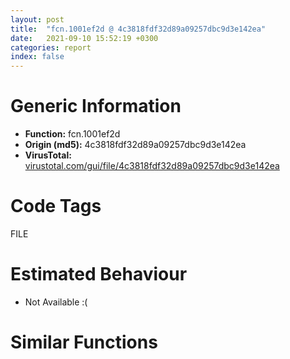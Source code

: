 ```yaml
---
layout: post
title:  "fcn.1001ef2d @ 4c3818fdf32d89a09257dbc9d3e142ea"
date:   2021-09-10 15:52:19 +0300
categories: report
index: false
---
```


# Generic Information
- **Function:** fcn.1001ef2d
- **Origin (md5):** 4c3818fdf32d89a09257dbc9d3e142ea
- **VirusTotal:** [virustotal.com/gui/file/4c3818fdf32d89a09257dbc9d3e142ea][virustotal_ref]

# Code Tags
<span class="tag" id="FILE">FILE</span>


# Estimated Behaviour
<ul><li class="bhv-desc" id="na">Not Available :(</li></ul>

# Similar Functions
<script type="text/javascript" src="https://www.gstatic.com/charts/loader.js"></script>
<script type="text/javascript">

    google.charts.load('current', {'packages':['corechart']});
    google.charts.setOnLoadCallback(drawChart);

    function drawChart() {
    var data = new google.visualization.DataTable();
        data.addColumn('number', 'X');
        data.addColumn('number', 'Y');
        data.addColumn({type: 'string', role: 'tooltip', 'p': {'html': true}});
        data.addColumn({'type': 'string', 'role': 'style'});
        
        data.addRows([
    [7405.4033203125, 35212.51171875, '<b><a href="/report/fcn.1001ef2d@4c3818fdf32d89a09257dbc9d3e142ea">fcn.1001ef2d</a><br>@4c3818fdf32d89a09257dbc9d3e142ea</b><br>', 'point { fill-color: #e0440e; }'],
[-7405.40283203125, -35212.51171875, '<b><a href="/report/fcn.00416d30@de21a548b66aa6c0b17491b6a31e14fa">fcn.00416d30</a><br>@de21a548b66aa6c0b17491b6a31e14fa</b><br>', 'null'],

        ]);

    var options = {
        title: 'Similarity Plot',
        legend: 'none',
        colors: ['#dedbd9', '#e6693e', '#ec8f6e', '#f3b49f', '#f6c7b6'],
        tooltip: {isHtml: true, trigger: 'both'},
        explorer: {
        actions: ["dragToZoom", "rightClickToReset"],
        },
        chartArea: {
        width: '80%',
        height: '80%'
        },
        width: '100%',
        height: '100%'
    };

    var chart = new google.visualization.ScatterChart(document.getElementById('chart_div'));

    chart.draw(data, options);
    }
    
</script>


<div id="chart_div" style="width: 100%px; height: 100%;"></div>

# Disassembled Code
{% highlight nasm %}

push ebp
lea ebp, [esp-0x518]
sub esp, 0x594
mov eax, dword[0x10034390]
xor eax, ebp
mov dword[ebp+0x514], eax
mov eax, dword[ebp+0x524]
push esi
xor esi, esi
cmp dword[ebp+0x528], esi
mov dword[ebp-0x64], eax
mov dword[ebp-0x60], esi
mov dword[ebp-0x68], esi
jne off.b60
xor eax, eax
jmp off.b1456
cmp eax, esi
jne off.b103
call fcn.10017bb2
mov dword[eax], esi
call fcn.10017b9f
push esi
push esi
push esi
push esi
push esi
mov dword[eax], 0x16
call fcn.10013ceb
add esp, 0x14
or eax, 0xffffffff
jmp off.b1456
mov esi, dword[ebp+0x520]
push ebx
mov ebx, esi
and ebx, 0x1f
imul ebx, ebx, 0x38
mov eax, esi
sar eax, 5
push edi
lea edi, [eax*4+0x1004fda0]
mov eax, dword[edi]
add eax, ebx
mov cl, byte[eax+0x24]
add cl, cl
sar cl, 1
cmp cl, 2
mov dword[ebp-0x70], edi
mov byte[ebp-0x55], cl
je off.b158
cmp cl, 1
jne off.b209
mov ecx, dword[ebp+0x528]
not ecx
test cl, 1
jne off.b209
call fcn.10017bb2
xor esi, esi
mov dword[eax], esi
call fcn.10017b9f
push esi
push esi
push esi
push esi
push esi
mov dword[eax], 0x16
call fcn.10013ceb
add esp, 0x14
jmp off.b1446
test byte[eax+4], 0x20
je off.b230
push 2
push 0
push 0
push esi
call fcn.10023d21
add esp, 0x10
push esi
call fcn.10023635
test eax, eax
pop ecx
je off.b747
mov eax, dword[edi]
test byte[ebx+eax+4], 0x80
je off.b747
call fcn.1001a211
mov eax, dword[eax+0x6c]
xor ecx, ecx
cmp dword[eax+0x14], ecx
lea eax, [ebp-0x7c]
sete cl
push eax
mov eax, dword[edi]
push dword[ebx+eax]
mov esi, ecx
call dword[sym.imp.KERNEL32.dll_GetConsoleMode]
test eax, eax
je off.b747
test esi, esi
je off.b313
cmp byte[ebp-0x55], 0
je off.b747
call dword[sym.imp.KERNEL32.dll_GetConsoleCP]
and dword[ebp-0x50], 0
cmp dword[ebp+0x528], 0
mov esi, dword[ebp-0x64]
mov dword[ebp-0x7c], eax
mov dword[ebp-0x74], esi
jbe off.b1368
and dword[ebp-0x5c], 0
jmp off.b354
mov esi, dword[ebp-0x74]
mov al, byte[ebp-0x55]
test al, al
jne off.b627
mov al, byte[esi]
xor ecx, ecx
cmp al, 0xa
sete cl
movsx eax, al
push eax
mov dword[ebp-0x78], ecx
call fcn.100239f0
test eax, eax
pop ecx
jne off.b417
push 1
lea eax, [ebp-0x54]
push esi
push eax
call fcn.100239a3
add esp, 0xc
cmp eax, 0xffffffff
je off.b1358
jmp off.b465
mov eax, dword[ebp-0x64]
sub eax, esi
add eax, dword[ebp+0x528]
cmp eax, 1
jbe off.b1358
push 2
lea eax, [ebp-0x54]
push esi
push eax
call fcn.100239a3
add esp, 0xc
cmp eax, 0xffffffff
je off.b1358
inc esi
inc dword[ebp-0x5c]
xor eax, eax
push eax
push eax
push 5
lea ecx, [ebp+0x50c]
push ecx
push 1
lea ecx, [ebp-0x54]
push ecx
push eax
push dword[ebp-0x7c]
inc esi
inc dword[ebp-0x5c]
mov dword[ebp-0x74], esi
call dword[sym.imp.KERNEL32.dll_WideCharToMultiByte]
mov esi, eax
test esi, esi
je off.b1358
push 0
lea eax, [ebp-0x50]
push eax
push esi
lea eax, [ebp+0x50c]
push eax
mov eax, dword[edi]
push dword[ebx+eax]
call dword[sym.imp.KERNEL32.dll_WriteFile]
test eax, eax
je off.b1349
mov eax, dword[ebp-0x50]
add dword[ebp-0x60], eax
cmp eax, esi
jl off.b1358
cmp dword[ebp-0x78], 0
je off.b727
push 0
lea eax, [ebp-0x50]
push eax
push 1
lea eax, [ebp+0x50c]
push eax
mov eax, dword[edi]
mov byte[ebp+0x50c], 0xd
push dword[ebx+eax]
call dword[sym.imp.KERNEL32.dll_WriteFile]
test eax, eax
je off.b1349
cmp dword[ebp-0x50], 1
jl off.b1358
inc dword[ebp-0x68]
inc dword[ebp-0x60]
jmp off.b727
cmp al, 1
je off.b635
cmp al, 2
jne off.b662
movzx ecx, word[esi]
xor edx, edx
cmp cx, 0xa
sete dl
inc esi
inc esi
add dword[ebp-0x5c], 2
mov dword[ebp-0x54], ecx
mov dword[ebp-0x74], esi
mov dword[ebp-0x78], edx
cmp al, 1
je off.b670
cmp al, 2
jne off.b727
push dword[ebp-0x54]
call fcn.10024a62
cmp ax, word[ebp-0x54]
pop ecx
jne off.b1349
inc dword[ebp-0x60]
cmp dword[ebp-0x78], 0
je off.b727
push 0xd
pop eax
push eax
mov dword[ebp-0x54], eax
call fcn.10024a62
cmp ax, word[ebp-0x54]
pop ecx
jne off.b1349
inc dword[ebp-0x60]
inc dword[ebp-0x68]
mov eax, dword[ebp+0x528]
cmp dword[ebp-0x5c], eax
jb off.b351
jmp off.b1358
mov eax, dword[edi]
add eax, ebx
test byte[eax+4], 0x80
je off.b1310
mov eax, dword[ebp-0x64]
xor esi, esi
cmp byte[ebp-0x55], 0
mov dword[ebp-0x54], esi
jne off.b924
cmp dword[ebp+0x528], esi
mov dword[ebp-0x50], eax
jbe off.b1407
mov ecx, dword[ebp-0x50]
and dword[ebp-0x5c], 0
sub ecx, dword[ebp-0x64]
lea eax, [ebp-0x4c]
cmp ecx, dword[ebp+0x528]
jae off.b854
mov edx, dword[ebp-0x50]
inc dword[ebp-0x50]
mov dl, byte[edx]
inc ecx
cmp dl, 0xa
jne off.b839
inc dword[ebp-0x68]
mov byte[eax], 0xd
inc eax
inc dword[ebp-0x5c]
mov byte[eax], dl
inc eax
inc dword[ebp-0x5c]
cmp dword[ebp-0x5c], 0x400
jb off.b807
mov esi, eax
lea eax, [ebp-0x4c]
sub esi, eax
push 0
lea eax, [ebp-0x6c]
push eax
push esi
lea eax, [ebp-0x4c]
push eax
mov eax, dword[edi]
push dword[ebx+eax]
call dword[sym.imp.KERNEL32.dll_WriteFile]
test eax, eax
je off.b1349
mov eax, dword[ebp-0x6c]
add dword[ebp-0x60], eax
cmp eax, esi
jl off.b1358
mov eax, dword[ebp-0x50]
sub eax, dword[ebp-0x64]
cmp eax, dword[ebp+0x528]
jb off.b794
jmp off.b1358
cmp byte[ebp-0x55], 2
jne off.b1091
cmp dword[ebp+0x528], esi
mov dword[ebp-0x50], eax
jbe off.b1407
mov ecx, dword[ebp-0x50]
xor esi, esi
sub ecx, dword[ebp-0x64]
lea eax, [ebp-0x4c]
cmp ecx, dword[ebp+0x528]
jae off.b1017
mov edx, dword[ebp-0x50]
add dword[ebp-0x50], 2
movzx edx, word[edx]
inc ecx
inc ecx
cmp dx, 0xa
jne off.b999
add dword[ebp-0x68], 2
mov word[eax], 0xd
inc eax
inc eax
inc esi
inc esi
mov edi, dword[ebp-0x70]
mov word[eax], dx
inc eax
inc eax
inc esi
inc esi
cmp esi, 0x3ff
jb off.b960
mov esi, eax
lea eax, [ebp-0x4c]
sub esi, eax
push 0
lea eax, [ebp-0x6c]
push eax
push esi
lea eax, [ebp-0x4c]
push eax
mov eax, dword[edi]
push dword[ebx+eax]
call dword[sym.imp.KERNEL32.dll_WriteFile]
test eax, eax
je off.b1349
mov eax, dword[ebp-0x6c]
add dword[ebp-0x60], eax
cmp eax, esi
jl off.b1358
mov eax, dword[ebp-0x50]
sub eax, dword[ebp-0x64]
cmp eax, dword[ebp+0x528]
jb off.b949
jmp off.b1358
cmp dword[ebp+0x528], esi
mov dword[ebp-0x5c], eax
jbe off.b1407
mov ecx, dword[ebp-0x5c]
and dword[ebp-0x50], 0
sub ecx, dword[ebp-0x64]
push 2
lea eax, [ebp+0x3b8]
pop esi
cmp ecx, dword[ebp+0x528]
jae off.b1177
mov edx, dword[ebp-0x5c]
movzx edx, word[edx]
add dword[ebp-0x5c], esi
add ecx, esi
cmp dx, 0xa
jne off.b1160
mov word[eax], 0xd
add eax, esi
add dword[ebp-0x50], esi
add dword[ebp-0x50], esi
mov word[eax], dx
add eax, esi
cmp dword[ebp-0x50], 0x152
jb off.b1125
xor esi, esi
push esi
push esi
push 0x2ab
lea ecx, [ebp+0x108]
push ecx
lea ecx, [ebp+0x3b8]
sub eax, ecx
cdq
sub eax, edx
sar eax, 1
push eax
mov eax, ecx
push eax
push esi
push 0xfde9
call dword[sym.imp.KERNEL32.dll_WideCharToMultiByte]
mov edi, eax
cmp edi, esi
je off.b1349
push 0
lea eax, [ebp-0x6c]
push eax
mov eax, edi
sub eax, esi
push eax
lea eax, [ebp+esi+0x108]
push eax
mov eax, dword[ebp-0x70]
mov eax, dword[eax]
push dword[ebx+eax]
call dword[sym.imp.KERNEL32.dll_WriteFile]
test eax, eax
je off.b1274
add esi, dword[ebp-0x6c]
cmp edi, esi
jg off.b1228
jmp off.b1283
call dword[sym.imp.KERNEL32.dll_GetLastError]
mov dword[ebp-0x54], eax
cmp edi, esi
jg off.b1358
mov eax, dword[ebp-0x5c]
sub eax, dword[ebp-0x64]
cmp eax, dword[ebp+0x528]
mov dword[ebp-0x60], eax
jb off.b1106
jmp off.b1358
push 0
lea ecx, [ebp-0x6c]
push ecx
push dword[ebp+0x528]
push dword[ebp-0x64]
push dword[eax]
call dword[sym.imp.KERNEL32.dll_WriteFile]
test eax, eax
je off.b1349
mov eax, dword[ebp-0x6c]
and dword[ebp-0x54], 0
mov dword[ebp-0x60], eax
jmp off.b1358
call dword[sym.imp.KERNEL32.dll_GetLastError]
mov dword[ebp-0x54], eax
mov eax, dword[ebp-0x60]
test eax, eax
jne off.b1451
mov edi, dword[ebp-0x70]
xor esi, esi
cmp dword[ebp-0x54], esi
je off.b1407
push 5
pop esi
cmp dword[ebp-0x54], esi
jne off.b1396
call fcn.10017b9f
mov dword[eax], 9
jmp off.b1439
push dword[ebp-0x54]
call fcn.10017bc5
pop ecx
jmp off.b1446
mov eax, dword[edi]
test byte[ebx+eax+4], 0x40
je off.b1428
mov eax, dword[ebp-0x64]
cmp byte[eax], 0x1a
jne off.b1428
xor eax, eax
jmp off.b1454
call fcn.10017b9f
mov dword[eax], 0x1c
call fcn.10017bb2
mov dword[eax], esi
or eax, 0xffffffff
jmp off.b1454
sub eax, dword[ebp-0x68]
pop edi
pop ebx
mov ecx, dword[ebp+0x514]
xor ecx, ebp
pop esi
call fcn.10013bd6
add ebp, 0x518
leave
ret

{% endhighlight %}

[virustotal_ref]: https://www.virustotal.com/gui/file/4c3818fdf32d89a09257dbc9d3e142ea